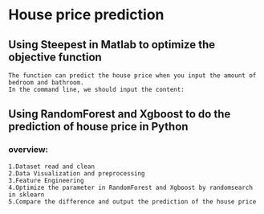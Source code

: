 # House price prediction
## Using Steepest in Matlab to optimize the objective function 
    The function can predict the house price when you input the amount of bedroom and bathroom.
    In the command line, we should input the content:
    
    
    
    
## Using RandomForest and Xgboost to do the prediction of house price in Python
### overview:
    1.Dataset read and clean
    2.Data Visualization and preprocessing
    3.Feature Engineering
    4.Optimize the parameter in RandomForest and Xgboost by randomsearch in sklearn
    5.Compare the difference and output the prediction of the house price
